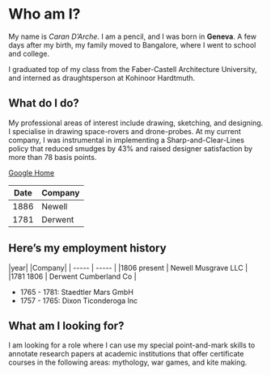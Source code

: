 # Who am I? #
My name is _Caran D’Arche_. I am a pencil, and I was born in **Geneva**. A few days after my birth, my family moved to Bangalore, where I went to school and college.

I graduated top of my class from the Faber-Castell Architecture University, and interned as draughtsperson at Kohinoor Hardtmuth.

## What do I do? ##

My professional areas of interest include drawing, sketching, and designing. I specialise in drawing space-rovers and drone-probes.
At my current company, I was instrumental in implementing a Sharp-and-Clear-Lines policy that reduced smudges by 43% and raised designer satisfaction by more than 78 basis points.

[Google Home](https://google.com)

| Date | Company |
| ------- | ------ |
| 1886 | Newell |
| 1781| Derwent | 

## Here’s my employment history ##

|year| |Company| 
| ----- | ----- |
|1806 present | Newell Musgrave LLC | 
|1781 1806  | Derwent Cumberland Co |

- 1765 - 1781: Staedtler Mars GmbH
- 1757 - 1765: Dixon Ticonderoga Inc

## What am I looking for? ##
I am looking for a role where I can use my special point-and-mark skills to annotate research papers at academic institutions that offer certificate courses in the following areas: mythology, war games, and kite making.
